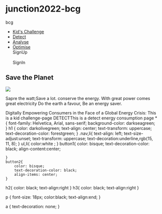 # junction2022-bcg
bcg
<!DOCTYPE html>
<html>
<head>
    <link href="./resources/css/index.css" type="text/css" rel="stylesheet">

  <title>POWER INSPECTOR</title>
</head>
<body>
    <nav>
        <ul class="nav__links">
        <li><a href="challenge-page.html" target="_parent">Kid's Challenge</a></li>
        <li><a href="detect.html" target="_parent">Detect</a></li>
        <li><a href="analyse.html" target ="_parent">Analyse</a></li>
        <li><a href="optimise.html" target ="_parent">Optimise</a></li>
        <button1>SignUp</button1><br>
    </br>
        <button2>SignIn</button2>
     </ul>
    </nav>
        </li>
      </ul>
      <section>
    <h1>Save the Planet</h1>
    </section>
    <img src =https://t4.ftcdn.net/jpg/02/70/73/93/240_F_270739370_rcU7lHm3d9jZhYs6D3TDGSCXnUfRZdjG.jpg></img> <!--Animation to be added-->
    <p> Sapre the watt;Save a lot. conserve the energy. 
        With great power comes great electricity
        Do the earth a favour, Be an energy saver.
    </p>
    <a>Digitally Empowering Consumers in the Face of a Global Energy Crisis: This is a kid challenge-page</a><!--link to next page-->
    <a>DETECT</a>This is a detect energy consumption page</a>

</body>
</html>
* {
    font-family: Helvetica, Arial, sans-serif;
    background-color: darkseagreen;
  }
  h1 {
    color: darkolivegreen;
    text-align: center;
    text-transform: uppercase;
    text-decoration-color: forestgreen;
  }
  .nav,li{
text-align: left;
text-size-adjust:unset;
text-transform: uppercase;
text-decoration:underline,rgb(15, 11, 8);
  }
  ul,li{
   color:white ;
    }
    button1{
        color: bisque;
        text-decoration-color: black;
       align-content:center;
    

        
    }
    button2{
        color: bisque;
        text-decoration-color: black;
        align-items: center;
    }
  h2{
    color: black;
    text-align:right
  }
  h3{
    color: black;
    text-align:right
  }
  
  p {
    font-size: 18px;
    color:black;
    text-align:end;
  }
  
  
  a {
    text-decoration: none;
  }
